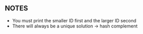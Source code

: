 ## NOTES

- You must print the smaller ID first and the larger ID second
- There will always be a unique solution -> hash complement
